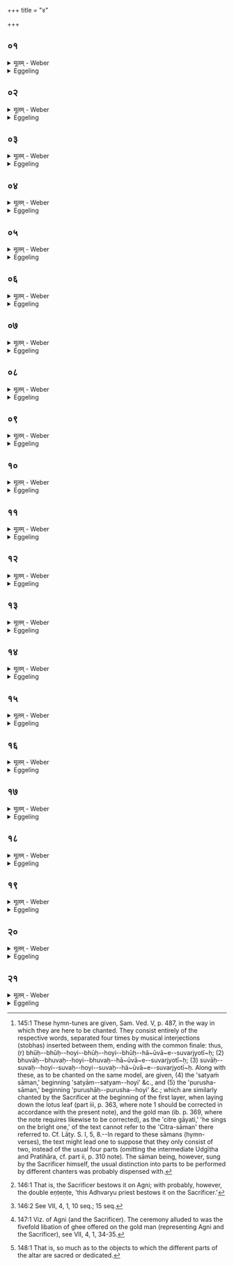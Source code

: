 +++
title = "४"

+++

##  ०१
<details><summary>मूलम् - Weber</summary>

अ᳘थ स्वयमातृणा᳘सु सा᳘मानि गायति॥  
इमे वै᳘ लोकाः᳘ स्वयमातृणास्ता᳘ एताः श᳘र्करास्ता᳘ देवा᳘ उपधा᳘यैतादृ᳘शीरेॗवापश्यन्य᳘थैताः शु᳘ष्काः श᳘र्कराः॥
</details>

<details><summary>Eggeling</summary>

1. On the (three) naturally-perforated (bricks) he (the Sacrificer) sings sāmans; for the naturally-perforated ones are these (three) worlds; and they

are just these (ordinary) stones. The gods, having laid them down, saw them as such: that they were dry stones.
</details>

##  ०२
<details><summary>मूलम् - Weber</summary>

ते ऽब्रुवन्॥  
उ᳘प त᳘ज्जानीत य᳘थैषु᳘ लोके᳘षु र᳘मसुपजी᳘वनं द᳘धामे᳘तिॗ ते ऽब्रुवंश्चेत᳘यध्वमि᳘ति चि᳘तिमिछते᳘ति वाव त᳘दब्रुवंस्त᳘दिछत य᳘थैषु᳘ लोके᳘षु र᳘समुपजी᳘वनं द᳘धामे᳘ति॥
</details>

<details><summary>Eggeling</summary>

2. They spake, 'Think ye upon this, how we may lay sap, the means of subsistence, into these worlds!' They spake, 'Meditate ye!' whereby, doubtless, they meant to say, 'Seek ye a layer! seek ye how we may lay sap, the means of subsistence, into these worlds!'
</details>

##  ०३
<details><summary>मूलम् - Weber</summary>

ते᳘ चेत᳘यमानाः॥  
एता᳘नि सा᳘मान्यपश्यंस्ता᳘न्यगायंस्तै᳘रेषु लोके᳘षु र᳘समुपजी᳘वनमदधुस्त᳘थैॗवैतद्य᳘जमानो य᳘देता᳘नि सा᳘मानि गा᳘यत्येॗष्वेॗवैत᳘ल्लोके᳘षु र᳘समुपजी᳘वनं दधाति॥
</details>

<details><summary>Eggeling</summary>

3. Whilst meditating, they saw these sāmans (hymn-tunes), and sang them; and by means of them they laid sap, the means of subsistence, into these worlds; and in like manner does the Sacrificer now, when he sings these sāmans, lay sap, the means of subsistence, into these worlds.
</details>

##  ०४
<details><summary>मूलम् - Weber</summary>

स्वयमातृणा᳘सु गायति॥  
इमे वै᳘ लोकाः᳘ स्वयमातृणा᳘ एॗष्वेॗवैत᳘ल्लोके᳘षु र᳘समुपजी᳘वनं दधाति॥
</details>

<details><summary>Eggeling</summary>

4. Over the naturally-perforated ones he sings them: the naturally-perforated ones being these worlds, it is into these worlds that he thereby lays sap, the means of subsistence.
</details>

##  ०५
<details><summary>मूलम् - Weber</summary>

स वै भूर्भु᳘वः स्व᳘रि᳘ति॥  
एता᳘सु व्या᳘हृतिषु गायति भूरि᳘ति वा᳘ अयं᳘ लोको भु᳘व इ᳘त्यन्तरिक्षलोकः स्व᳘रित्यसौ᳘ लोक᳘ एॗष्वेॗवैत᳘ल्लोके᳘षु र᳘समुपजी᳘वनं दधाति॥
</details>

<details><summary>Eggeling</summary>

5. He sings (the tunes) on the (mystic) words 'Bhūs, Bhuvas, Svar';--bhūs (earth), doubtless, is this world, bhuvas is the air-world, and svar (light) is yonder world: into these worlds he thereby lays sap, the means of subsistence.
</details>

##  ०६
<details><summary>मूलम् - Weber</summary>

ता᳘नि वै ना᳘नाप्रस्तावानि॥  
समान᳘निधनानि ता᳘नि यन्ना᳘नाप्रस्तावानि ना᳘ना ह्य᳘पश्यन्न᳘थ य᳘त्समान᳘निधनान्ये᳘काॗ ह्येव᳘ यज्ञ᳘स्य प्रतिष्ठै᳘कं निध᳘नᳫं स्वर्ग᳘ एव᳘ लोकस्त᳘स्मात्स्व᳘र्ज्योतिर्निधनानि॥
</details>

<details><summary>Eggeling</summary>

6. They have different preludes, and the same finale [^egg_255]; and as to their having different preludes, it

[^egg_255]: 145:1 These hymn-tunes are given, Sam. Ved. V, p. 487, in the way in which they are here to be chanted. They consist entirely of the respective words, separated four times by musical interjections (stobhas) inserted between them, ending with the common finale: thus, (r) bhūḥ--bhūḥ--hoyi--bhūḥ--hoyi--bhūḥ--hā~ūvā~e--suvarjyotī~ḥ; (2) bhuvāḥ--bhuvaḥ--hoyi--bhuvaḥ--hā~ūvā~e--suvarjyotī~ḥ; (3) suvāḥ--suvaḥ--hoyi--suvaḥ--hoyi--suvaḥ--hā~ūvā~e--suvarjyotī~ḥ. Along with these, as to be chanted on the same model, are given, (4) the 'satyaṁ sāman,' beginning 'satyām--satyam--hoyi' &c., and  (5) the 'purusha-sāman,' beginning 'purushāḥ--purusha--hoyi' &c.; which are similarly chanted by the Sacrificer at the beginning of the first layer, when laying down the lotus leaf (part iii, p. 363, where note 1 should be corrected in accordance with the present note), and the gold man (ib. p. 369, where the note requires likewise to be corrected), as the 'citre gāyati,' 'he sings on the bright one,' of the text cannot refer to the 'Citra-sāman' there referred to. Cf. Lāṭy. S. I, 5, 8.--In regard to these sāmans (hymn-verses), the text might lead one to suppose that they only consist of two, instead of the usual four parts (omitting the intermediate Udgītha and Pratihāra, cf. part ii, p. 310 note). The sāman being, however, sung by the Sacrificer himself, the usual distinction into parts to be performed by different chanters was probably dispensed with.

is because they (the gods) saw them separately; and as to their having the same finale (nidhana), it is because there is only one foundation, only one finale to the sacrifice--even heaven: therefore they have 'svar-jyotis (heaven-light)' for their finale.
</details>

##  ०७
<details><summary>मूलम् - Weber</summary>

अथै᳘नᳫं हिरण्यशकलैः प्रो᳘क्षति॥  
अ᳘त्रैष स᳘र्वो ऽग्निः स᳘ᳫं᳘स्कृतस्त᳘स्मिन्देवा᳘ एत᳘दमृ᳘तं रूप᳘मुत्तम᳘दधुस्त᳘थैॗवास्मिन्नय᳘मेतदमृ᳘तं रूप᳘मुत्तमं᳘ दधाति॥
</details>

<details><summary>Eggeling</summary>

7. He then bestrews him (Agni, the fire-altar and Agni's body) with chips of gold. Now that whole Agni had been completed, and the gods bestowed on him immortality, that highest form; and in like manner does this one now bestow upon him that highest, immortal form [^egg_256].

[^egg_256]: 146:1 That is, the Sacrificer bestows it on Agni; with probably, however, the ḍouble eṇṭeṇṭe, 'this Adhvaryu priest bestows it on the Sacrificer.'
</details>

##  ०८
<details><summary>मूलम् - Weber</summary>

य᳘द्वेॗवैनᳫं हिरण्यशकलैः᳘ प्रोक्ष᳘ति॥  
एतद्वा᳘ अस्मिन्नॗदो ऽमूम् पुर᳘स्ताद्रॗम्यां तनू᳘म् मध्यतो᳘ दधाति रुक्भं᳘ च पु᳘रुषं चा᳘थैनमेतत्स᳘र्वमेॗवोप᳘रिष्टाद्रम्य᳘या तॗन्वा प्र᳘छादयति॥
</details>

<details><summary>Eggeling</summary>

8. And, again, as to why he bestrews him with chips of gold. Now on that former occasion he first lays into him that pleasing form, the gold plate and the (gold) man [^egg_257]; and he now decks him all over with a pleasing form.

[^egg_257]: 146:2 See VII, 4, 1, 10 seq.; 15 seq.
</details>

##  ०९
<details><summary>मूलम् - Weber</summary>

द्वा᳘भ्यां-द्वाभ्यां शता᳘भ्याम्॥  
द्विपाद्य᳘जमानो य᳘जमानो ऽग्निर्या᳘वानग्निर्या᳘वत्यस्य मा᳘त्रा ता᳘वतैॗवास्मिन्नेत᳘दमृ᳘तं रूप᳘मुत्तमं᳘ दधाति प᳘ञ्च कृ᳘त्वः प᳘ञ्चचितिको ऽग्निः प᳘ञ्च ऽर्त᳘वः संवत्सरः᳘ संवत्सॗरो ऽग्निर्या᳘वानाग्नर्या᳘वत्यस्य मा᳘त्रा ता᳘वतैॗवास्मिन्नेत᳘दमृ᳘तं रूप᳘मुत्तमं᳘ दधाति सह᳘स्रेण स᳘र्वं वै᳘ सह᳘स्रᳫं स᳘र्वेणैॗवास्मिन्नेत᳘दमृ᳘तं रूप᳘मुत्तमं᳘ दधाति॥
</details>

<details><summary>Eggeling</summary>

9. With two hundred (chips he bestrews him) each time,--two-footed is the Sacrificer, and Agni

is the sacrificer: as great as Agni is, as great as is his measure, with so much he thus bestows upon him immortality, that highest form. Five times (he strews),--five-layered is the altar, five seasons make a year, and Agni is the year: as great as Agni is, as great as is his measure, with so much he thus bestows upon him immortality, that highest form. With a thousand (chips he bestrews him),--a thousand means everything: with everything he thus confers upon him immortality, that highest form.
</details>

##  १०
<details><summary>मूलम् - Weber</summary>

पश्चाद᳘ग्रे प्राङ् ति᳘ष्ठन्॥  
अ᳘थोत्तरतो᳘ दक्षिणा᳘थ पुर᳘स्तात्प्रत्यङ्ङ᳘थ जघ᳘नेन परी᳘त्य दक्षिणत उ᳘दङ् ति᳘ष्ठंस्त᳘द्दक्षिणावृत्तद्धि᳘ देवत्रा᳘थानुपरी᳘त्य पश्चात्प्राङ् ति᳘ष्ठंस्त᳘थो हास्यैतत्प्रा᳘गेव क᳘र्म कृत᳘म् भवति॥
</details>

<details><summary>Eggeling</summary>

10. First (he scatters them) at the back whilst standing with his face towards the east; then on the left (north) side towards the south; then in front whilst facing the west; then, having gone round the back, from the south whilst facing the north: this is from left to right (sunwise), for that is (the way) with the gods. Then, having gone round, (he scatters chips) at the back whilst standing with his face to the east, for in this way that former performance of him [^egg_258] took place.

[^egg_258]: 147:1 Viz. of Agni (and the Sacrificer). The ceremony alluded to was the fivefold libation of ghee offered on the gold man (representing Agni and the Sacrificer), see VII, 4, 1, 34-35.
</details>

##  ११
<details><summary>मूलम् - Weber</summary>

सह᳘स्रस्य प्रॗमासि॥  
सह᳘स्रस्य प्रतिॗमासि सह᳘स्रस्योॗन्मासि साहॗस्रो ऽसि सह᳘स्राय त्वे᳘ति स᳘र्वं वै᳘ सह᳘स्रᳫं स᳘र्वमसि स᳘र्वस्मै त्वे᳘त्येत᳘त्॥
</details>

<details><summary>Eggeling</summary>

11. [He scatters, with, Vāj. S. XV, 65], 'The fore-measure of a thousand thou art,--The counter-measure of a thousand thou art,--The up-measure of a thousand thou art,--The thousandfold thou art,--For a thousand thee!'--a thousand, doubtless, means everything: thus, 'Everything thou art,--thee for everything!'
</details>

##  १२
<details><summary>मूलम् - Weber</summary>

अथा᳘तश्चितिपुरीषा᳘णामेव᳘ मीमाॗᳫंॗसा॥  
अय᳘मेव᳘ लोकः᳘ प्रथमा चि᳘तिः पश᳘वः पु᳘रीषं य᳘त्प्रथमां चि᳘तिम् पु᳘रीषेण प्रछाद᳘यतीमं त᳘ल्लोकम् पशु᳘भिः प्र᳘छादयति॥
</details>

<details><summary>Eggeling</summary>

12. Now, then, the consideration of the layer-fillings. The first layer is this (terrestrial) world; and the filling of soil means cattle: thus, in

covering the first layer with a filling of soil he covers this (terrestrial) world with cattle.
</details>

##  १३
<details><summary>मूलम् - Weber</summary>

अन्त᳘रिक्षमेव᳘ द्विती᳘या चि᳘तिः॥  
व᳘यांसि पु᳘रीषं य᳘द्द्विती᳘यां चि᳘तिम् पु᳘रीषेण प्रछाद᳘यत्यन्त᳘रिक्षं तद्व᳘योभिः प्र᳘छादयति॥
</details>

<details><summary>Eggeling</summary>

13. The second layer is the air, and the filling of soil means birds: thus, in covering the second layer with a filling of soil, he covers (fills) the air with birds.
</details>

##  १४
<details><summary>मूलम् - Weber</summary>

द्यौ᳘रेव᳘ तृती᳘या चि᳘तिः॥  
न᳘क्षत्राणि पु᳘रीषं य᳘त्तृती᳘यां चि᳘तिम् पु᳘रीषेण प्रछाद᳘यति दिवं तन्न᳘क्षत्रैः प्र᳘छादयति॥
</details>

<details><summary>Eggeling</summary>

14. The third layer is the sky, and the filling of soil means stars; thus, in covering the third layer with a filling of soil, he covers the sky with stars.
</details>

##  १५
<details><summary>मूलम् - Weber</summary>

यज्ञ᳘ एव᳘ चतुर्थी चि᳘तिः॥  
द᳘क्षिणाः पु᳘रीषं य᳘च्चतुर्थी चि᳘तिम् पु᳘रीषेण प्रछाद᳘यति यज्ञम् तद्द᳘क्षिनाभिः प्र᳘छादयति॥
</details>

<details><summary>Eggeling</summary>

15. The fourth layer is the sacrifice, and the filling of soil means sacrificial gifts: thus, in covering the fourth layer with a filling of soil, he covers the sacrifice with sacrificial gifts (to the priests).
</details>

##  १६
<details><summary>मूलम् - Weber</summary>

य᳘जमान एव᳘ पञ्चमी चि᳘तिः॥  
प्रजा पु᳘रीषं य᳘त्पञ्चमीं चि᳘तिम् पु᳘रीषेण प्रछाद᳘यति य᳘जमानं त᳘त्प्रज᳘या प्र᳘छादयति॥
</details>

<details><summary>Eggeling</summary>

16. The fifth layer is the Sacrificer, and the filling of soil means progeny (or subjects) thus, in covering the fifth layer with a filling of soil, he covers (abundantly supplies) the Sacrificer with progeny (or subjects).
</details>

##  १७
<details><summary>मूलम् - Weber</summary>

स्वर्ग᳘ एव᳘ लोकः᳘ षष्ठी चि᳘तिः॥  
देवाः पु᳘रीषं य᳘त्षष्ठीम् चि᳘तिम् पु᳘रीषेण प्रछाद᳘यति स्वर्गं त᳘ल्लोकं᳘ देवैः प्र᳘छादयति॥
</details>

<details><summary>Eggeling</summary>

17. The sixth layer is the heavenly world, and the filling of soil means the gods: thus in covering the sixth layer with a filling of soil, he fills the heavenly world with gods.
</details>

##  १८
<details><summary>मूलम् - Weber</summary>

अमृ᳘तमेव᳘ सप्तमी चि᳘तिः ता᳘मुत्तमामु᳘पदधात्यमृ᳘तं त᳘दस्य स᳘र्वस्योत्तमं᳘ दधाति त᳘स्मादस्य स᳘र्वस्यामृ᳘तमुत्तमं त᳘स्माद्देवा अ᳘नन्तर्हितास्त᳘स्मादुॗ ते ऽमृ᳘ता इ᳘त्यधिदेवत᳘म्॥
</details>

<details><summary>Eggeling</summary>

18. The seventh layer is immortality,--that is the last (layer) he lays down, and thus bestows immortality as the highest thing of all this (universe): therefore immortality is the highest thing of all this (universe); therefore the gods are not separated therefrom; and therefore they are immortal. Thus much as to the deity [^egg_259].

[^egg_259]: 148:1 That is, so much as to the objects to which the different parts of the altar are sacred or dedicated.
</details>

##  १९
<details><summary>मूलम् - Weber</summary>

अ᳘थाध्यात्मम्᳟᳟॥  
यैॗवेय᳘म् प्रतिष्ठा य᳘श्चायम᳘वाङ् प्राणस्स᳘त्प्रथमा चि᳘तिर्मांसम् पु᳘रीषं य᳘त्प्रथमां चि᳘तिम् पु᳘रीषेण प्रछाद᳘यत्येत᳘स्य त᳘दात्म᳘नो मांसैः सं᳘छादयती᳘ष्टका उपधायास्थी᳘ष्टका अ᳘स्थि त᳘न्मांसैः सं᳘छादयतिॗ नाध᳘स्तात्सं᳘छादयति त᳘स्मादिमे᳘ प्राणा᳘ अध᳘स्ताद᳘संछन्ना उप᳘रिष्टात्तु प्र᳘छादयत्येत᳘दस्य त᳘दात्म᳘न उप᳘रिष्टान्मांसैः सं᳘छादयति त᳘स्मादस्यैत᳘दात्म᳘न उप᳘रिष्टान्मांसैः सं᳘छन्नं ना᳘वकाशते॥
</details>

<details><summary>Eggeling</summary>

19. Now, as to the Self (body). The first layer is the legs, and the downward flowing vital air; and

the filling of soil is the flesh: thus, in covering the first layer with a filling of soil, he covers that (part) of his (Agni's) body with flesh. [He does so] after laying down bricks, and bricks mean bone: he thus covers the bone with flesh. He does not cover (the altar-site) below (the first layer), whence these vital airs are not closed up below; but, he covers it above, and thereby covers that (part) of his body above with flesh; and hence that (part) of his body above, being covered with flesh, is not visible.
</details>

##  २०
<details><summary>मूलम् - Weber</summary>

य᳘दूर्ध्व᳘म् प्रतिष्ठा᳘या अवाची᳘नम् म᳘ध्यात्॥  
त᳘द्द्विती᳘या चि᳘तिर्मांसम् पु᳘रीषं य᳘द्द्विती᳘यां चि᳘तिम् पु᳘रीषेण प्रछाद᳘यत्येत᳘दस्य त᳘दात्म᳘नो मांसैः सं᳘छादयती᳘ष्टका उपधायास्थी᳘ष्टका अ᳘स्थि त᳘न्मांसैः सं᳘छादयति पु᳘रीष उ᳘पदधाति पु᳘रीषेण प्र᳘छादयत्येत᳘दस्य त᳘दात्म᳘न उभय᳘तो मांसैः सं᳘छादयति त᳘स्मादस्यैत᳘दात्म᳘न उभय᳘तो मांसैः सं᳘छन्नं ना᳘वकाशते॥
</details>

<details><summary>Eggeling</summary>

20. The second layer is that (part of the body) which is above the legs and below the waist; and the filling of soil is flesh: thus, in covering the second layer with a filling of soil, he covers that (part) of his body with flesh. [He does so] after laying down bricks, and bricks mean bone: he thus covers the bone with flesh. He places them on a filling of soil, and covers them with a filling of soil: he thus covers that (part) of his body on both sides with flesh; whence that part of his body, being on both sides covered with flesh, is not visible.
</details>

##  २१
<details><summary>मूलम् - Weber</summary>

म᳘ध्यमेव᳘ तृती᳘या चि᳘तिः॥  
य᳘दूर्ध्वम् म᳘ध्यादवाची᳘नं ग्रीवा᳘भ्यस्त᳘च्चतुर्थी चि᳘तिर्ग्रीवा एव᳘ पञ्चमी चि᳘तिः शि᳘र एव᳘ षष्ठी चि᳘तिः प्राणा᳘ एव᳘ सप्तमी चि᳘तिस्ता᳘मुत्तमामु᳘पदधाति प्राणांस्त᳘दस्य स᳘र्वस्योत्तमा᳘न्दधाति त᳘स्मादस्य स᳘र्वस्य प्राणा᳘ उत्तमाः पु᳘रीष उ᳘पदधाति मांसं वै पु᳘रीषम् मांसे᳘न त᳘त्प्राणान्प्र᳘तिष्ठापयतिॗ नोप᳘रिष्टात्प्र᳘छादयति त᳘स्मादिमे᳘ प्राणा उप᳘रिष्टाद᳘संछन्नाः॥
</details>
<details><summary>Eggeling</summary>

21. The third layer is the waist itself; the fourth layer is that (part of the body) which is above the waist and below the neck; the fifth layer is the neck, the sixth layer is the head, and the seventh layer is the vital airs. This he lays down as the last (or highest): he thus makes the vital airs the highest of all this (universe), and hence the vital airs are the highest thing of all this (universe). He places it on a filling of soil; and the filling of soil means flesh; he thus covers (the channels of) the vital airs with flesh. He does not cover it above, whence these (channels of the) vital airs are not closed up above.
</details>


